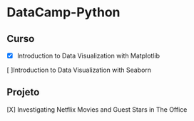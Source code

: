 # DataCamp-Python

## Curso

-[X]  Introduction to Data Visualization with Matplotlib

[ ]Introduction to Data Visualization with Seaborn



## Projeto

 [X] Investigating Netflix Movies and Guest Stars in The Office
